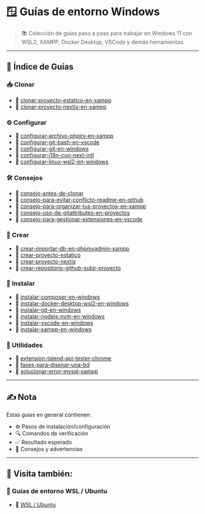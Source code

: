 # 🪟 Guías de entorno Windows

> 📚 Colección de guías paso a paso para trabajar en Windows 11 con WSL2, XAMPP, Docker Desktop, VSCode y demás herramientas.

---

## 📁 Índice de Guías

### 📥 Clonar
- 📖 [clonar-proyecto-estatico-en-xampp](https://github.com/tejada1970/guias-desarrollo/blob/master/entorno-windows/clonar/clonar-proyecto-estatico-en-xampp.md)
- 📖 [clonar-proyecto-nextjs-en-xampp](https://github.com/tejada1970/guias-desarrollo/blob/master/entorno-windows/clonar/clonar-proyecto-nextjs-en-xampp.md)

### ⚙️ Configurar
- 📖 [configurar-archivo-phpini-en-xampp](https://github.com/tejada1970/guias-desarrollo/blob/master/entorno-windows/configurar/configurar-archivo-phpini-en-xampp.md)
- 📖 [configurar-git-bash-en-vscode](https://github.com/tejada1970/guias-desarrollo/blob/master/entorno-windows/configurar/configurar-git-bash-en-vscode.md)
- 📖 [configurar-git-en-windows](https://github.com/tejada1970/guias-desarrollo/blob/master/entorno-windows/configurar/configurar-git-en-windows.md)
- 📖 [configurar-i18n-con-next-intl](https://github.com/tejada1970/guias-desarrollo/blob/master/entorno-windows/configurar/configurar-i18n-con-next-intl.md)
- 📖 [configurar-linux-wsl2-en-windows](https://github.com/tejada1970/guias-desarrollo/blob/master/entorno-windows/configurar/configurar-linux-wsl2-en-windows.md)

### 🛠️ Consejos
- 📖 [consejo-antes-de-clonar](https://github.com/tejada1970/guias-desarrollo/blob/master/entorno-windows/consejos/consejo-antes-de-clonar.md)
- 📖 [consejo-para-evitar-conflicto-readme-en-github](https://github.com/tejada1970/guias-desarrollo/blob/master/entorno-windows/consejos/consejo-para-evitar-conflicto-readme-en-github.md)
- 📖 [consejo-para-organizar-tus-proyectos-en-xampp](https://github.com/tejada1970/guias-desarrollo/blob/master/entorno-windows/consejos/consejo-para-organizar-tus-proyectos-en-xampp.md)
- 📖 [consejo-uso-de-gitattributes-en-proyectos](https://github.com/tejada1970/guias-desarrollo/blob/master/entorno-windows/consejos/consejo-uso-de-gitattributes-en-proyectos.md)
- 📖 [consejo-para-gestionar-extensiones-en-vscode](https://github.com/tejada1970/guias-desarrollo/blob/master/entorno-windows/consejos/consejo-para-gestionar-extensiones-en-vscode.md)

### 📁 Crear
- 📖 [crear-importar-db-en-phpmyadmin-xampp](https://github.com/tejada1970/guias-desarrollo/blob/master/entorno-windows/crear/crear-importar-db-en-phpmyadmin-xampp.md)
- 📖 [crear-proyecto-estatico](https://github.com/tejada1970/guias-desarrollo/blob/master/entorno-windows/crear/crear-proyecto-estatico.md)
- 📖 [crear-proyecto-nextjs](https://github.com/tejada1970/guias-desarrollo/blob/master/entorno-windows/crear/crear-proyecto-nextjs.md)
- 📖 [crear-repositorio-github-subir-proyecto](https://github.com/tejada1970/guias-desarrollo/blob/master/entorno-windows/crear/crear-repositorio-github-subir-proyecto.md)

### 🧰 Instalar
- 📖 [instalar-composer-en-windows](https://github.com/tejada1970/guias-desarrollo/blob/master/entorno-windows/instalar/instalar-composer-en-windows.md)
- 📖 [instalar-docker-desktop-wsl2-en-windows](https://github.com/tejada1970/guias-desarrollo/blob/master/entorno-windows/instalar/instalar-docker-desktop-wsl2-en-windows.md)
- 📖 [instalar-git-en-windows](https://github.com/tejada1970/guias-desarrollo/blob/master/entorno-windows/instalar/instalar-git-en-windows.md)
- 📖 [instalar-nodejs-nvm-en-windows](https://github.com/tejada1970/guias-desarrollo/blob/master/entorno-windows/instalar/instalar-nodejs-nvm-en-windows.md)
- 📖 [instalar-vscode-en-windows](https://github.com/tejada1970/guias-desarrollo/blob/master/entorno-windows/instalar/instalar-vscode-en-windows.md)
- 📖 [instalar-xampp-en-windows](https://github.com/tejada1970/guias-desarrollo/blob/master/entorno-windows/instalar/instalar-xampp-en-windows.md)

### 🧱 Utilidades
- 📖 [extension-talend-api-tester-chrome](https://github.com/tejada1970/guias-desarrollo/blob/master/entorno-windows/utilidades/extension-talend-api-tester-chrome.md)
- 📖 [fases-para-disenar-una-bd](https://github.com/tejada1970/guias-desarrollo/blob/master/entorno-windows/utilidades/fases-para-disenar-una-bd.md)
- 📖 [solucionar-error-mysql-xampp](https://github.com/tejada1970/guias-desarrollo/blob/master/entorno-windows/utilidades/solucionar-error-mysql-xampp.md)

---

## ✍️ Nota
Estas guías en general contienen:
- ⚙️ Pasos de instalación/configuración  
- 🔍 Comandos de verificación  
- ✅ Resultado esperado  
- 📘 Consejos y advertencias

---

## 🧭 Visita también:

### 🐧 Guías de entorno WSL / Ubuntu
- 📂 [WSL / Ubuntu](https://github.com/tejada1970/guias-desarrollo/blob/master/entorno-wsl/README.md)
